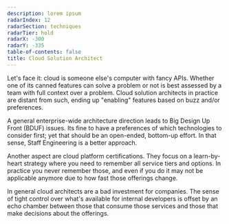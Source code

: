 ```yaml
---
description: lorem ipsum
radarIndex: 12
radarSection: techniques
radarTier: hold
radarX: -300
radarY: -335
table-of-contents: false
title: Cloud Solution Architect
---
```


Let's face it: cloud is someone else's computer with fancy APIs. Whether one of
its canned features can solve a problem or not is best assessed by a team with
full context over a problem. Cloud solution architects in practice are distant
from such, ending up "enabling" features based on buzz and/or preferences.

A general enterprise-wide architecture direction leads to Big Design Up Front
(BDUF) issues. Its fine to have a preferences of which technologies to consider
first; yet that should be an open-ended, bottom-up effort. In that sense, Staff
Engineering is a better approach.

Another aspect are cloud platform certifications. They focus on a learn-by-heart
strategy where you need to remember all service tiers and options. In practice
you never remember those, and even if you do it may not be applicable anymore
due to how fast those offerings change.

In general cloud architects are a bad investment for companies. The sense of
tight control over what's available for internal developers is offset by an echo
chamber between those that consume those services and those that make decisions
about the offerings.
